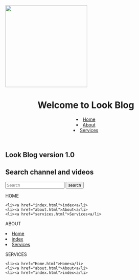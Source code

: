 <!DOCTYPE html>
<html>
  <head>
    <meta charset="utf-8">
    <meta name="viewport" content="width=device-width"
  <meta name="description" content="Welcome to Look Tube Demo"
  <meta name="keywords" content="Upload Videos"
<meta "author" content="Brad Traversy">
<title>Welcome to Look Blog version 1.0 | Demo Version</title>
<link rel="stylesheet" href="./css/style.css">
</head>
<body>
  <img src= "C:\LookTubeLogo\LookTube.png" width="256" height="256">
</img src= "C:\LookTubeLogo\LookTube.png">
<header>
<div class="container">
</div>
<div id="dranding">
<h1>Welcome to Look Blog</h1>
</div>
</div>
<nav>
</ul>
<li><a href="Home.html">Home<a/li>
<li><a href="about.html">About<a/li>
<li><a href="services.html">Services<a/li>


</ul>
</header>


<section id="showcase">
<div class="container">
<h1>Look Blog version 1.0</h1>
<section id="newsletter">

</section>
<div class="container">

</div>
<h1>Search channel and videos</h1>
<form>
</form>
<input type="search" placeholder="Search">
<button type="submit" class="button_1">search</button>
</div>
<section id="boxes">
<div clss="container">

</div>
<div class="box">
</div>

</div>
</nav>
</body>
</html>


HOME
<!DOCTYPE html>
<html lang="en">
<head>
  <meta charset="UTF-8">
  <meta name="viewport" content="width=device-width, initial-scale=1.0">
  <meta http-equiv="X-UA-Compatible" content="ie=edge">
  <title>Home</title>
</head>
<body>

    <li><a href="index.html">index<a/li>
    <li><a href="about.html">About<a/li>
    <li><a href="services.html">Services<a/li>

</body>
</html>



ABOUT
<!DOCTYPE html>
<html lang="en">
<head>
  <meta charset="UTF-8">
  <meta name="viewport" content="width=device-width, initial-scale=1.0">
  <meta http-equiv="X-UA-Compatible" content="ie=edge">
  <title>About</title>
</head>
<body>
    <li><a href="Home.html">Home<a/li>
    <li><a href="index.html">index<a/li>
    <li><a href="services.html">Services<a/li>

</body>
</html>



SERVICES
<!DOCTYPE html>
<html lang="en">
<head>
  <meta charset="UTF-8">
  <meta name="viewport" content="width=device-width, initial-scale=1.0">
  <meta http-equiv="X-UA-Compatible" content="ie=edge">
  <title>Services</title>
</head>
<body>

    <li><a href="Home.html">Home<a/li>
    <li><a href="about.html">About<a/li>
    <li><a href="index.html">index<a/li>

</body>
</html>


